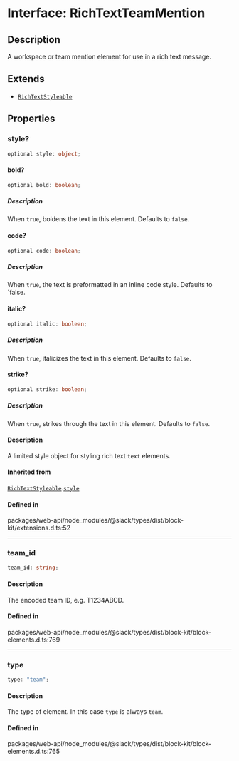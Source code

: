 # Interface: RichTextTeamMention

## Description

A workspace or team mention element for use in a rich text message.

## Extends

- [`RichTextStyleable`](Interface.RichTextStyleable.md)

## Properties

### style?

```ts
optional style: object;
```

#### bold?

```ts
optional bold: boolean;
```

##### Description

When `true`, boldens the text in this element. Defaults to `false`.

#### code?

```ts
optional code: boolean;
```

##### Description

When `true`, the text is preformatted in an inline code style. Defaults to `false.

#### italic?

```ts
optional italic: boolean;
```

##### Description

When `true`, italicizes the text in this element. Defaults to `false`.

#### strike?

```ts
optional strike: boolean;
```

##### Description

When `true`, strikes through the text in this element. Defaults to `false`.

#### Description

A limited style object for styling rich text `text` elements.

#### Inherited from

[`RichTextStyleable`](Interface.RichTextStyleable.md).[`style`](Interface.RichTextStyleable.md#style)

#### Defined in

packages/web-api/node\_modules/@slack/types/dist/block-kit/extensions.d.ts:52

***

### team\_id

```ts
team_id: string;
```

#### Description

The encoded team ID, e.g. T1234ABCD.

#### Defined in

packages/web-api/node\_modules/@slack/types/dist/block-kit/block-elements.d.ts:769

***

### type

```ts
type: "team";
```

#### Description

The type of element. In this case `type` is always `team`.

#### Defined in

packages/web-api/node\_modules/@slack/types/dist/block-kit/block-elements.d.ts:765
